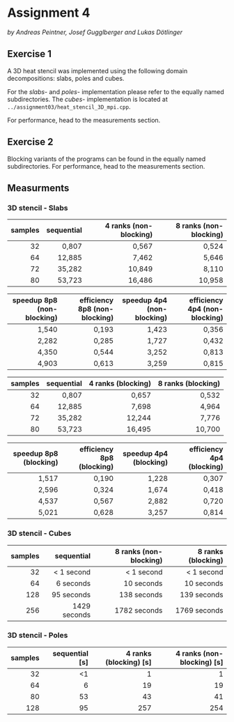 # Assignment 4

*by Andreas Peintner, Josef Gugglberger and Lukas Dötlinger*

## Exercise 1

A 3D heat stencil was implemented using the following domain decompositions: slabs, poles and cubes.

For the *slabs-* and *poles-* implementation please refer to the equally named subdirectories. The *cubes-* implementation is located at `../assignment03/heat_stencil_3D_mpi.cpp`.

For performance, head to the measurements section.

## Exercise 2

Blocking variants of the programs can be found in the equally named subdirectories.
For performance, head to the measurements section.

## Measurments

### 3D stencil - Slabs

| samples | sequential | 4 ranks (non-blocking) | 8 ranks (non-blocking) |
| -: | -: | -: | -: |
| 32 | 0,807 | 0,567 | 0,524 |
| 64 | 12,885 | 7,462 | 5,646 |
| 72 | 35,282 | 10,849 | 8,110 |
| 80 | 53,723 | 16,486 | 10,958 |

| speedup 8p8 (non-blocking) | efficiency 8p8 (non-blocking) | speedup 4p4 (non-blocking) | efficiency 4p4 (non-blocking)
| -: | -: | -: | -: |
| 1,540 | 0,193	| 1,423	| 0,356
| 2,282	| 0,285	| 1,727	| 0,432
| 4,350	| 0,544	| 3,252	| 0,813
| 4,903	| 0,613	| 3,259	| 0,815


| samples | sequential | 4 ranks (blocking) | 8 ranks (blocking) |
| -: | -: | -: | -: |
| 32 | 0,807 | 0,657 | 0,532
| 64 | 12,885 | 7,698 | 4,964
| 72 | 35,282 | 12,244 | 7,776
| 80 | 53,723 | 16,495 | 10,700

| speedup 8p8 (blocking) | efficiency 8p8 (blocking) | speedup 4p4 (blocking) | efficiency 4p4 (blocking)
| -: | -: | -: | -: |
| 1,517 | 0,190	| 1,228	| 0,307
| 2,596 | 0,324	| 1,674	| 0,418
| 4,537	| 0,567	| 2,882	| 0,720
| 5,021	| 0,628	| 3,257	| 0,814



### 3D stencil - Cubes

| samples | sequential | 8 ranks (non-blocking) | 8 ranks (blocking) |
| -: | -: | -: | -: |
| 32 | < 1 second | < 1 second | < 1 second |
| 64 | 6 seconds | 10 seconds | 10 seconds |
| 128 | 95 seconds | 138 seconds | 139 seconds |
| 256 | 1429 seconds | 1782 seconds | 1769 seconds |


### 3D stencil - Poles

| samples | sequential [s] | 4 ranks (blocking) [s] | 4 ranks (non-blocking) [s] |
| -: | -: | -: | -: |
| 32 | <1 | 1 | 1 | 
| 64 | 6 | 19 | 19 |
| 80 | 53 | 43 | 41 |
| 128 | 95 | 257 | 254 |

